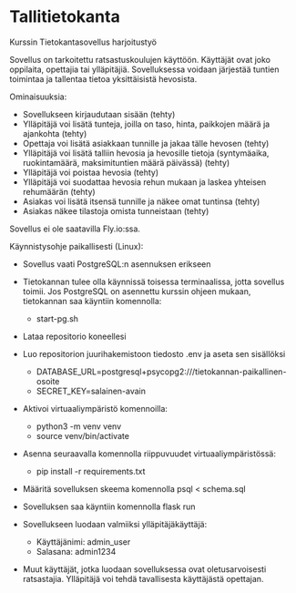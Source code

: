 # Tallitietokanta
Kurssin Tietokantasovellus harjoitustyö

Sovellus on tarkoitettu ratsastuskoulujen käyttöön. Käyttäjät ovat joko oppilaita, opettajia tai ylläpitäjiä. Sovelluksessa voidaan järjestää tuntien toimintaa ja tallentaa tietoa yksittäisistä hevosista.

Ominaisuuksia:
- Sovellukseen kirjaudutaan sisään (tehty)
- Ylläpitäjä voi lisätä tunteja, joilla on taso, hinta, paikkojen määrä ja ajankohta (tehty)
- Opettaja voi lisätä asiakkaan tunnille ja jakaa tälle hevosen (tehty)
- Ylläpitäjä voi lisätä talliin hevosia ja hevosille tietoja (syntymäaika, ruokintamäärä, maksimituntien määrä päivässä) (tehty)
- Ylläpitäjä voi poistaa hevosia (tehty)
- Ylläpitäjä voi suodattaa hevosia rehun mukaan ja laskea yhteisen rehumäärän (tehty)
- Asiakas voi lisätä itsensä tunnille ja näkee omat tuntinsa (tehty)
- Asiakas näkee tilastoja omista tunneistaan (tehty)

Sovellus ei ole saatavilla Fly.io:ssa. 

Käynnistysohje paikallisesti (Linux):
- Sovellus vaati PostgreSQL:n asennuksen erikseen
- Tietokannan tulee olla käynnissä toisessa terminaalissa, jotta sovellus toimii. Jos PostgreSQL on asennettu kurssin ohjeen mukaan, tietokannan saa käyntiin komennolla:
  - start-pg.sh
- Lataa repositorio koneellesi
- Luo repositorion juurihakemistoon tiedosto .env ja aseta sen sisällöksi
    - DATABASE_URL=postgresql+psycopg2:///tietokannan-paikallinen-osoite
    - SECRET_KEY=salainen-avain
- Aktivoi virtuaaliympäristö komennoilla:
  - python3 -m venv venv
  - source venv/bin/activate
- Asenna seuraavalla komennolla riippuvuudet virtuaaliympäristössä:
  - pip install -r requirements.txt
- Määritä sovelluksen skeema komennolla psql < schema.sql
- Sovelluksen saa käyntiin komennolla flask run

- Sovellukseen luodaan valmiiksi ylläpitäjäkäyttäjä:
    - Käyttäjänimi: admin_user
    - Salasana: admin1234
- Muut käyttäjät, jotka luodaan sovelluksessa ovat oletusarvoisesti ratsastajia. Ylläpitäjä voi tehdä tavallisesta käyttäjästä opettajan.